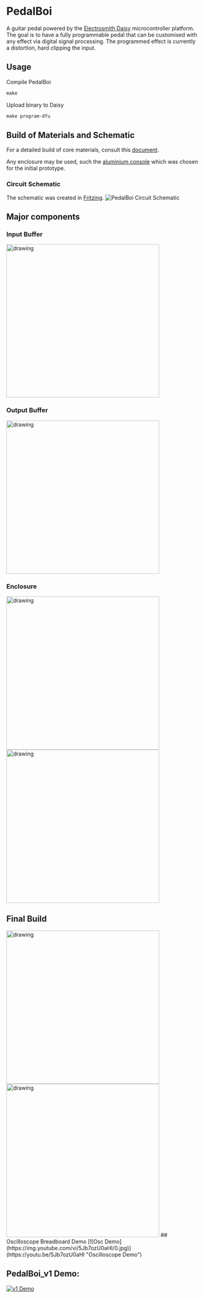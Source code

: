 # PedalBoi
A guitar pedal powered by the [Electrosmith Daisy](https://www.electro-smith.com/daisy/daisy) microcontroller platform. The goal is to have a fully programmable pedal that can be customised with any effect via digital signal processing. The programmed effect is currently a distortion, hard clipping the input.

## Usage
Compile PedalBoi
```makefile
make
```

Upload binary to Daisy
```makefile
make program-dfu
```

## Build of Materials and Schematic
For a detailed build of core materials, consult this [document](bom.pdf).

Any enclosure may be used, such the [aluminium console](https://www.digikey.com/en/products/detail/lmb-heeger-inc/MDC752-PLAIN/1738) which was chosen for the initial prototype.
### Circuit Schematic
The schematic was created in [Fritzing](https://fritzing.org). 
![PedalBoi Circuit Schematic](fritzing/PedalBoi_Schematic.png)

## Major components

### Input Buffer
<img src="media/Input_Buffer_Circuit.jpg" alt="drawing" width="400"/>

### Output Buffer
<img src="media/Output_Buffer_Circuit.jpg" alt="drawing" width="400"/>

### Enclosure
<img src="media/Enclosure_Crossection.jpg" alt="drawing" width="400"/>
<img src="media/PedalBoi_Enclosure+BreadBoard.jpg" alt="drawing" width="400"/>

## Final Build
<img src="media/PedalBoi_Inside.jpg" alt="drawing" width="400"/>
<img src="media/PedalBoi_PoC_v1.jpg" alt="drawing" width="400"/>
## Oscilloscope Breadboard Demo
[![Osc Demo](https://img.youtube.com/vi/5Jb7ozU0aHI/0.jpg)](https://youtu.be/5Jb7ozU0aHI "Oscilloscope Demo")

## PedalBoi_v1 Demo:
[![v1 Demo](https://img.youtube.com/vi/re2_l2MvA74/0.jpg)](https://youtu.be/re2_l2MvA74 "PedalBoi_v1 Demo") 